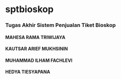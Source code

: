 # sptbioskop
<h3>Tugas Akhir Sistem Penjualan Tiket Bioskop</h3>

<h4>MAHESA RAMA TRIWIJAYA</h4>
<h4>KAUTSAR ARIEF MUKHSININ</h4>
<h4>MUHAMMAD ILHAM FACHLEVI</h4>
<h4>HEDYA TIESYAPANA</h4>
